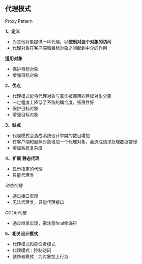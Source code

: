 ## 代理模式

Proxy Pattern

**1、定义**
- 为其他对象提供一种代理，以**控制对这个对象的访问**
- 代理对象在客户端和目标对象之间起到中介的作用

**适用对象**
- 保护目标对象
- 增强目标对象

**2、优点**
- 代理模式能将代理对象与真实被调用的目标对象分离
- 一定程度上降低了系统的耦合度，拓展性好
- 保护目标对象
- 增强目标对象

**3、缺点**
- 代理模式会造成系统设计中类的数目增加
- 在客户端和目标对象增加一个代理对象，会造成请求处理数据变慢
- 增加系统复杂度

**4、扩展**
**静态代理**
- 显示指定的代理
- 只能代理类

*动态代理*
- 通过接口实现
- 无法代理类，只能代理接口

*CGLib代理*
- 通过继承实现，需注意final修饰符

**5、相关设计模式**
- 代理模式和装饰者模式
- 代理模式：控制访问
- 装饰者模式：为对象加上行为
